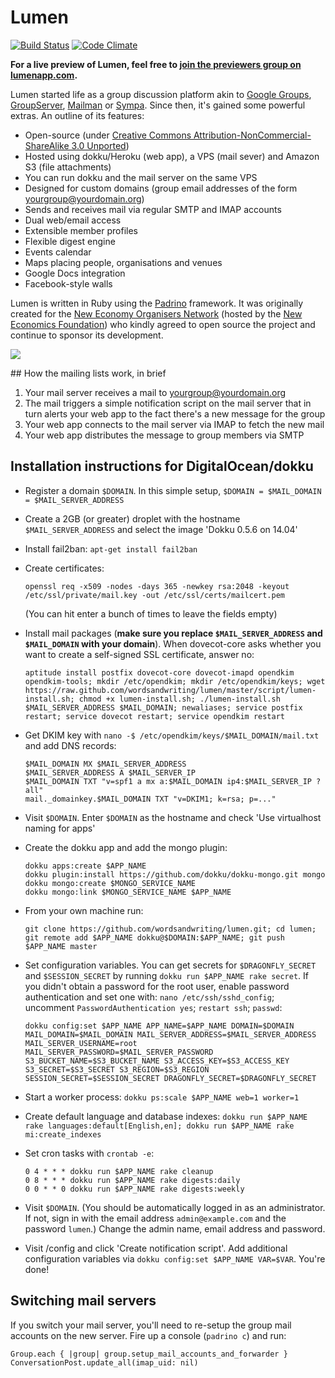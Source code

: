 # Lumen

[![Build Status](https://travis-ci.org/wordsandwriting/lumen.png?branch=master)](https://travis-ci.org/wordsandwriting/lumen)
[![Code Climate](https://codeclimate.com/github/wordsandwriting/lumen.png)](https://codeclimate.com/github/wordsandwriting/lumen)

**For a live preview of Lumen, feel free to [join the previewers group on lumenapp.com](http://www.lumenapp.com/groups/previewers).**

Lumen started life as a group discussion platform akin to [Google Groups](http://groups.google.com), [GroupServer](http://groupserver.org/), 
[Mailman](http://www.list.org/) or [Sympa](http://www.sympa.org/). Since then, it's gained some powerful extras. An outline of its features:

* Open-source (under [Creative Commons Attribution-NonCommercial-ShareAlike 3.0 Unported](http://creativecommons.org/licenses/by-nc-sa/3.0/))
* Hosted using dokku/Heroku (web app), a VPS (mail sever) and Amazon S3 (file attachments)
* You can run dokku and the mail server on the same VPS
* Designed for custom domains (group email addresses of the form yourgroup@yourdomain.org)
* Sends and receives mail via regular SMTP and IMAP accounts
* Dual web/email access
* Extensible member profiles
* Flexible digest engine
* Events calendar
* Maps placing people, organisations and venues
* Google Docs integration
* Facebook-style walls

Lumen is written in Ruby using the [Padrino](http://padrinorb.com/) framework. It was originally created for the [New Economy Organisers Network](http://neweconomyorganisersnetwork.org/) (hosted by the [New Economics Foundation](http://neweconomics.org/)) who kindly agreed to open source the project and continue to sponsor its development.

[<img src="http://wordsandwriting.github.io/lumen/images/neon.png">](http://wordsandwriting.github.io/lumen/images/neon.png)

## How the mailing lists work, in brief

1. Your mail server receives a mail to yourgroup@yourdomain.org
2. The mail triggers a simple notification script on the mail server that in turn alerts your web app to the fact there's a new message for the group
3. Your web app connects to the mail server via IMAP to fetch the new mail
4. Your web app distributes the message to group members via SMTP

## Installation instructions for DigitalOcean/dokku

* Register a domain `$DOMAIN`. In this simple setup, `$DOMAIN = $MAIL_DOMAIN = $MAIL_SERVER_ADDRESS`

* Create a 2GB (or greater) droplet with the hostname `$MAIL_SERVER_ADDRESS` and select the image 'Dokku 0.5.6 on 14.04' 

* Install fail2ban: `apt-get install fail2ban`

* Create certificates:

  ```
  openssl req -x509 -nodes -days 365 -newkey rsa:2048 -keyout /etc/ssl/private/mail.key -out /etc/ssl/certs/mailcert.pem
  ```

  (You can hit enter a bunch of times to leave the fields empty)

* Install mail packages (**make sure you replace `$MAIL_SERVER_ADDRESS` and `$MAIL_DOMAIN` with your domain**). When dovecot-core asks whether you want to create a self-signed SSL certificate, answer no:

  ```
  aptitude install postfix dovecot-core dovecot-imapd opendkim opendkim-tools; mkdir /etc/opendkim; mkdir /etc/opendkim/keys; wget https://raw.github.com/wordsandwriting/lumen/master/script/lumen-install.sh; chmod +x lumen-install.sh; ./lumen-install.sh $MAIL_SERVER_ADDRESS $MAIL_DOMAIN; newaliases; service postfix restart; service dovecot restart; service opendkim restart
  ```

* Get DKIM key with `nano -$ /etc/opendkim/keys/$MAIL_DOMAIN/mail.txt` and add DNS records:

  ```
  $MAIL_DOMAIN MX $MAIL_SERVER_ADDRESS   
  $MAIL_SERVER_ADDRESS A $MAIL_SERVER_IP  
  $MAIL_DOMAIN TXT "v=spf1 a mx a:$MAIL_DOMAIN ip4:$MAIL_SERVER_IP ?all"  
  mail._domainkey.$MAIL_DOMAIN TXT "v=DKIM1; k=rsa; p=..."
  ```

* Visit `$DOMAIN`. Enter `$DOMAIN` as the hostname and check 'Use virtualhost naming for apps'

* Create the dokku app and add the mongo plugin:

  ```
  dokku apps:create $APP_NAME
  dokku plugin:install https://github.com/dokku/dokku-mongo.git mongo
  dokku mongo:create $MONGO_SERVICE_NAME
  dokku mongo:link $MONGO_SERVICE_NAME $APP_NAME
  ```

* From your own machine run:

  ```
  git clone https://github.com/wordsandwriting/lumen.git; cd lumen; git remote add $APP_NAME dokku@$DOMAIN:$APP_NAME; git push $APP_NAME master
  ```

* Set configuration variables. You can get secrets for `$DRAGONFLY_SECRET` and `$SESSION_SECRET` by running `dokku run $APP_NAME rake secret`. If you didn't obtain a password for the root user, enable password authentication and set one with: `nano /etc/ssh/sshd_config`; uncomment `PasswordAuthentication yes`; `restart ssh`; `passwd`:
  ```
  dokku config:set $APP_NAME APP_NAME=$APP_NAME DOMAIN=$DOMAIN MAIL_DOMAIN=$MAIL_DOMAIN MAIL_SERVER_ADDRESS=$MAIL_SERVER_ADDRESS MAIL_SERVER_USERNAME=root MAIL_SERVER_PASSWORD=$MAIL_SERVER_PASSWORD S3_BUCKET_NAME=$S3_BUCKET_NAME S3_ACCESS_KEY=$S3_ACCESS_KEY S3_SECRET=$S3_SECRET S3_REGION=$S3_REGION SESSION_SECRET=$SESSION_SECRET DRAGONFLY_SECRET=$DRAGONFLY_SECRET
  ```
  
* Start a worker process: `dokku ps:scale $APP_NAME web=1 worker=1`

* Create default language and database indexes: `dokku run $APP_NAME rake languages:default[English,en]; dokku run $APP_NAME rake mi:create_indexes`

* Set cron tasks with `crontab -e`:

  ```
  0 4 * * * dokku run $APP_NAME rake cleanup  
  0 8 * * * dokku run $APP_NAME rake digests:daily  
  0 0 * * 0 dokku run $APP_NAME rake digests:weekly
  ```

* Visit `$DOMAIN`. (You should be automatically logged in as an administrator. If not, sign in with the email address `admin@example.com` and the password `lumen`.) Change the admin name, email address and password.

* Visit /config and click 'Create notification script'. Add additional configuration variables via `dokku config:set $APP_NAME VAR=$VAR`. You're done!

## Switching mail servers

If you switch your mail server, you'll need to re-setup the group mail accounts on the new server. Fire up a console (`padrino c`) and run:
```
Group.each { |group| group.setup_mail_accounts_and_forwarder }
ConversationPost.update_all(imap_uid: nil)
```
